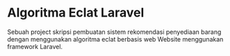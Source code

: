 
# Algoritma Eclat Laravel
Sebuah project skripsi pembuatan sistem rekomendasi penyediaan barang dengan menggunakan algoritma eclat berbasis web
Website menggunakan framework Laravel.
